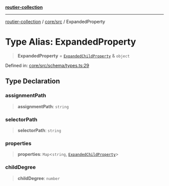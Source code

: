 [**routier-collection**](../../../README.md)

***

[routier-collection](../../../README.md) / [core/src](../README.md) / ExpandedProperty

# Type Alias: ExpandedProperty

> **ExpandedProperty** = [`ExpandedChildProperty`](ExpandedChildProperty.md) & `object`

Defined in: [core/src/schema/types.ts:29](https://github.com/Agrejus/routier/blob/ae307d61bf9883ec014a438be7cbd96d2060d092/core/src/schema/types.ts#L29)

## Type Declaration

### assignmentPath

> **assignmentPath**: `string`

### selectorPath

> **selectorPath**: `string`

### properties

> **properties**: `Map`\<`string`, [`ExpandedChildProperty`](ExpandedChildProperty.md)\>

### childDegree

> **childDegree**: `number`
